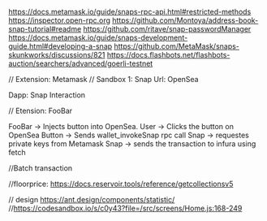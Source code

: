https://docs.metamask.io/guide/snaps-rpc-api.html#restricted-methods
https://inspector.open-rpc.org
https://github.com/Montoya/address-book-snap-tutorial#readme
https://github.com/ritave/snap-passwordManager
https://docs.metamask.io/guide/snaps-development-guide.html#developing-a-snap
https://github.com/MetaMask/snaps-skunkworks/discussions/821
https://docs.flashbots.net/flashbots-auction/searchers/advanced/goerli-testnet

// Extension: Metamask
// Sandbox 1: Snap
Url: OpenSea

Dapp: Snap Interaction

// Etension: FooBar

FooBar -> Injects button into OpenSea.
User -> Clicks the button on OpenSea
Button -> Sends wallet_invokeSnap rpc call
Snap -> requestes private keys from Metamask
Snap -> sends the transaction to infura using fetch

//Batch transaction

//floorprice:
https://docs.reservoir.tools/reference/getcollectionsv5

// design
https://ant.design/components/statistic/
//https://codesandbox.io/s/c0y43?file=/src/screens/Home.js:168-249
